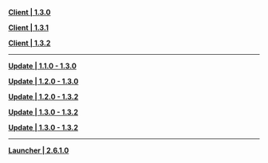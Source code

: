 **[Client | 1.3.0](https://autopatchhk.yuanshen.com/client_app/pc_mihoyo/20210203_f97a39582b45649f/GenshinImpact_1.3.0.zip)**

**[Client | 1.3.1](https://autopatchhk.yuanshen.com/client_app/pc_mihoyo/20210208_537bff841524f3d6/GenshinImpact_1.3.1.zip)**

**[Client | 1.3.2](https://autopatchhk.yuanshen.com/client_app/pc_mihoyo/20210210_b0516858014fc457/GenshinImpact_1.3.2.zip)**

---

**[Update | 1.1.0 - 1.3.0](https://autopatchhk.yuanshen.com/client_app/update/hk4e_global/10/1.1.0_1.3.0_diff_8cyweCdQ.zip)**

**[Update | 1.2.0 - 1.3.0](https://autopatchhk.yuanshen.com/client_app/update/hk4e_global/10/1.2.0_1.3.0_diff_sBM8DJZc.zip)**

**[Update | 1.2.0 - 1.3.2](https://autopatchhk.yuanshen.com/client_app/update/hk4e_global/10/1.2.0_1.3.2_diff_sHu9eOFd.zip)**

**[Update | 1.3.0 - 1.3.2](https://autopatchhk.yuanshen.com/client_app/update/hk4e_global/10/1.2.0_1.3.2_diff_ryqTKPYO.zip)**

**[Update | 1.3.0 - 1.3.2](https://autopatchhk.yuanshen.com/client_app/update/hk4e_global/10/1.3.0_1.3.2_diff_20bIowzm.zip)**

---

**[Launcher | 2.6.1.0](https://autopatchhk.yuanshen.com/client_app/update/hk4e_global/10/update_20210122154904.zip)**
